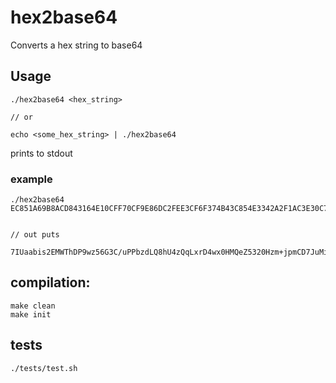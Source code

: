 # hex2base64

Converts a hex string to base64

## Usage

```
./hex2base64 <hex_string>

// or

echo <some_hex_string> | ./hex2base64
```

prints to stdout

### example

```
./hex2base64 EC851A69B8ACD843164E10CFF70CF9E86DC2FEE3CF6F374B43C854E3342A2F1AC3E30C741CC41E679DF6D07CE6FA3A66083EC9B8C8BF3AF05D8BDBB0AA6CB3EF8C5BAA2A5E531BA9E28592F99E0FE4F95169A6C63F635D0197E325C5EC76219B907E4EBDCD401FB1986E4E3CA661FF73E7E2B8FD9988E753B7042B2BBCA76679


// out puts

7IUaabis2EMWThDP9wz56G3C/uPPbzdLQ8hU4zQqLxrD4wx0HMQeZ5320Hzm+jpmCD7JuMi/OvBdi9uwqmyz74xbqipeUxup4oWS+Z4P5PlRaabGP2NdAZfjJcXsdiGbkH5Ovc1AH7GYbk48pmH/c+fiuP2ZiOdTtwQrK7ynZnk=
```

## compilation:

```
make clean
make init
```

## tests

```
./tests/test.sh
```
